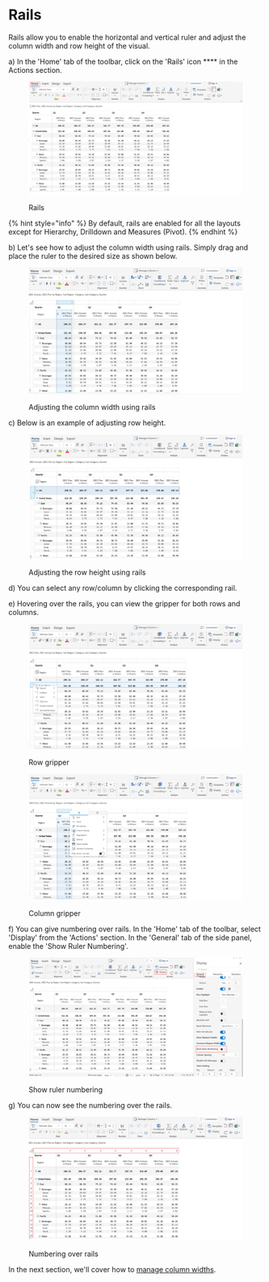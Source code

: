 # Rails

Rails allow you to enable the horizontal and vertical ruler and adjust the column width and row height of the visual.

a) In the 'Home' tab of the toolbar, click on the 'Rails' icon **** in the Actions section.

<figure><img src="../../.gitbook/assets/Rail.png" alt=""><figcaption><p>Rails</p></figcaption></figure>

{% hint style="info" %}
By default, rails are enabled for all the layouts except for Hierarchy, Drilldown and Measures (Pivot).
{% endhint %}

b) Let's see how to adjust the column width using rails. Simply drag and place the ruler to the desired size as shown below.

<figure><img src="../../.gitbook/assets/Column width.png" alt=""><figcaption><p>Adjusting the column width using rails</p></figcaption></figure>

c) Below is an example of adjusting row height.

<figure><img src="../../.gitbook/assets/Row height.png" alt=""><figcaption><p>Adjusting the row height using rails</p></figcaption></figure>

d) You can select any row/column by clicking the corresponding rail.

e) Hovering over the rails, you can view the gripper for both rows and columns.

<figure><img src="../../.gitbook/assets/Row gripper.png" alt=""><figcaption><p>Row gripper</p></figcaption></figure>

<figure><img src="../../.gitbook/assets/Column gripper (1).png" alt=""><figcaption><p>Column gripper</p></figcaption></figure>

f) You can give numbering over rails. In the 'Home' tab of the toolbar, select 'Display' from the 'Actions' section. In the 'General' tab of the side panel, enable the 'Show Ruler Numbering'.

<figure><img src="../../.gitbook/assets/Rail numbering.png" alt=""><figcaption><p>Show ruler numbering</p></figcaption></figure>

g) You can now see the numbering over the rails.

<figure><img src="../../.gitbook/assets/Numbering on rail.png" alt=""><figcaption><p>Numbering over rails</p></figcaption></figure>

In the next section, we'll cover how to [manage column widths](manage-column-widths.md).
